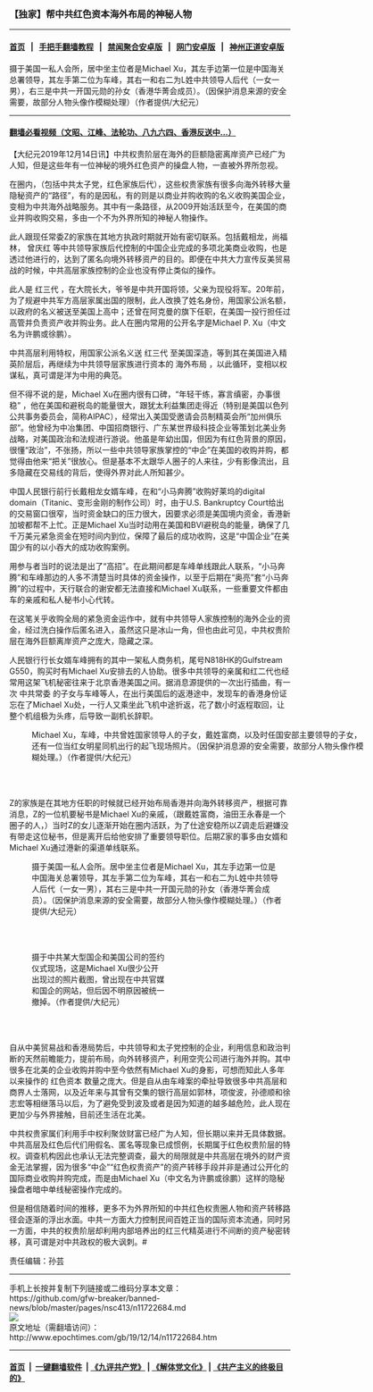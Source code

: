 ### 【独家】帮中共红色资本海外布局的神秘人物
------------------------

#### [首页](https://github.com/gfw-breaker/banned-news/blob/master/README.md) &nbsp;&nbsp;|&nbsp;&nbsp; [手把手翻墙教程](https://github.com/gfw-breaker/guides/wiki) &nbsp;&nbsp;|&nbsp;&nbsp; [禁闻聚合安卓版](https://github.com/gfw-breaker/bn-android) &nbsp;&nbsp;|&nbsp;&nbsp; [网门安卓版](https://github.com/oGate2/oGate) &nbsp;&nbsp;|&nbsp;&nbsp; [神州正道安卓版](https://github.com/SzzdOgate/update) 



<div><img alt="" class="aligncenter wp-post-image" src="http://i.epochtimes.com/assets/uploads/2019/12/3-9-489x400.jpg"/>
<div class="red16 caption">
 摄于美国一私人会所，居中坐主位者是Michael Xu，其左手边第一位是中国海关总署领导，其左手第二位为车峰，其右一和右二为L姓中共领导人后代（一女一男），右三是中共一开国元勋的孙女（香港华菁会成员）。（因保护消息来源的安全需要，故部分人物头像作模糊处理）（作者提供/大纪元）
</div>
</div><hr/>

#### [翻墙必看视频（文昭、江峰、法轮功、八九六四、香港反送中...）](https://github.com/gfw-breaker/banned-news/blob/master/pages/link3.md)

<div><p>
 【大纪元2019年12月14日讯】中共权贵阶层在海外的巨额隐密离岸资产已经广为人知，但是这些年有一位神秘的境外红色资产的操盘人物，一直被外界所忽视。
</p>
<p>
 在圈内，（包括中共太子党，红色家族后代），这些权贵家族有很多向海外转移大量隐秘资产的“路径”，有的是因私，有的则是以商业并购收购的名义收购美国企业，变相为中共海外战略服务。其中有一条路径，从2009开始活跃至今，在美国的商业并购收购交易，多由一个不为外界所知的神秘人物操作。
</p>
<p>
 此人跟现任常委Z的家族在其地方执政时期就开始有密切联系。包括戴相龙，尚福林，
 <ok href="http://www.epochtimes.com/gb/tag/%E6%9B%BE%E5%BA%86%E7%BA%A2.html">
  曾庆红
 </ok>
 等中共领导家族后代控制的中国企业完成的多项北美商业收购，也是透过他进行的，达到了匿名向境外转移资产的目的。即便在中共大力宣传反美贸易战的时候，中共高层家族控制的企业也没有停止类似的操作。
</p>
<p>
 此人是
 <ok href="http://www.epochtimes.com/gb/tag/%E7%BA%A2%E4%B8%89%E4%BB%A3.html">
  红三代
 </ok>
 ，在大院长大，爷爷是中共开国将领，父亲为现役将军。20年前，为了规避中共军方高层家属出国的限制，此人改换了姓名身份，用国家公派名额，以政府的名义被送至美国上高中；还曾在阿克曼的旗下任职，在美国一投行担任过高管并负责资产收并购业务。此人在圈内常用的公开名字是Michael P. Xu（中文名为许鹏或徐鹏）。
</p>
<p>
 中共高层利用特权，用国家公派名义送
 <ok href="http://www.epochtimes.com/gb/tag/%E7%BA%A2%E4%B8%89%E4%BB%A3.html">
  红三代
 </ok>
 至美国深造，等到其在美国进入精英阶层后，再继续为中共领导层家族进行资本的
 <ok href="http://www.epochtimes.com/gb/tag/%E6%B5%B7%E5%A4%96%E5%B8%83%E5%B1%80.html">
  海外布局
 </ok>
 ，以此循环，变相以权谋私，真可谓是洋为中用的典范。
</p>
<p>
 但不得不说的是，Michael Xu在圈内很有口碑，“年轻干练，寡言缜密，办事很稳” ，他在美国和避税岛的能量很大，跟犹太利益集团走得近（特别是美国以色列公共事务委员会，简称AIPAC），经常出入美国受邀请会员制精英会所“加州俱乐部”。他曾经为中冶集团、中国招商银行、广东某世界级科技企业等策划北美业务战略，对美国政治和法规进行游说。他虽是年幼出国，但因为有红色背景的原因，很懂“政治”，不张扬，所以一些中共领导家族掌控的“中企”在美国的收购并购，都觉得由他来“把关”很放心。但是基本不太跟华人圈子的人来往，少有影像流出，且多隐藏在交易线的背后，使得外界对此人所知甚少。
</p>
<p>
 中国人民银行前行长戴相龙女婿车峰，在和“小马奔腾”收购好莱坞的digital domain（Titanic、变形金刚的制作公司）时，由于U.S. Bankruptcy Court给出的交易窗口很窄，当时资金缺口的压力很大，因要求必须是美国境内资金，香港新加坡都帮不上忙。正是Michael Xu当时动用在美国和BVI避税岛的能量，确保了几千万美元紧急资金在短时间内到位，保障了最后的成功收购，这是“中国企业”在美国少有的以小吞大的成功收购案例。
</p>
<p>
 用参与者当时的说法是出了“高招”。在此期间都是车峰单线跟此人联系，“小马奔腾”和车峰那边的人多不清楚当时具体的资金操作，以至于后期在“奥亮”套“小马奔腾”的过程中，天行联合的谢安都无法直接和Michael Xu联系，一些重要文件都由车的亲戚和私人秘书小心代转。
</p>
<p>
 在这笔关乎收购全局的紧急资金运作中，就有中共领导人家族控制的海外企业的资金，经过洗白操作后匿名进入，虽然这只是冰山一角，但也由此可见，中共权贵阶层在海外巨额离岸资产之庞大，隐藏之深。
</p>
<p>
 人民银行行长女婿车峰拥有的其中一架私人商务机，尾号N818HK的Gulfstream G550，购买时有Michael Xu安排去的人协助。很多中共领导的亲属和红二代也经常用这架飞机秘密往来于北京香港美国之间。据消息源提供的一次出行插曲，有一次
 <ok href="http://www.epochtimes.com/gb/tag/%E4%B8%AD%E5%85%B1%E5%B8%B8%E5%A7%94.html">
  中共常委
 </ok>
 的子女与车峰等人，在出行美国后的返港途中，发现车的香港身份证忘在了Michael Xu处，一行人又乘坐此飞机中途折返，花了数小时返程取回，让整个机组极为头疼，后导致一副机长辞职。
</p>
<figure class="wp-caption aligncenter" id="attachment_11722720" style="width: 600px">
 <ok href="http://i.epochtimes.com/assets/uploads/2019/12/2-12.jpg">
  <img alt="" class="size-large wp-image-11722720" src="http://i.epochtimes.com/assets/uploads/2019/12/2-12-600x228.jpg"/>
 </ok>
 <br/><figcaption class="wp-caption-text">
  Michael Xu，车峰，中共曾姓国家领导人的子女，戴姓富商，以及时任国安部主要领导的子女，还有一位当红女明星同机出行的起飞现场照片。（因保护消息源的安全需要，故部分人物头像作模糊处理。）（作者提供/大纪元）
 </figcaption><br/>
</figure><br/>
<p>
 Z的家族是在其地方任职的时候就已经开始布局香港并向海外转移资产，根据可靠消息，Z的一位机要秘书是Michael Xu的亲戚，（跟戴姓富商，油田王永春是一个圈子的人，）当时Z的女儿逐渐开始在圈内活跃，为了仕途安稳所以Z调走后避嫌没有带走这位秘书，但是离开后给他安排了重要领导职位。后期Z家的事多由女婿和Michael Xu通过港新的渠道单线联系。
</p>
<figure class="wp-caption aligncenter" id="attachment_11722722" style="width: 450px">
 <ok href="http://i.epochtimes.com/assets/uploads/2019/12/3-9.jpg">
  <img alt="" class="wp-image-11722722 size-medium" src="http://i.epochtimes.com/assets/uploads/2019/12/3-9-450x457.jpg"/>
 </ok>
 <br/><figcaption class="wp-caption-text">
  摄于美国一私人会所。居中坐主位者是Michael Xu，其左手边第一位是中国海关总署领导，其左手第二位为车峰，其右一和右二为L姓中共领导人后代（一女一男），其右三是中共一开国元勋的孙女（香港华菁会成员）。（因保护消息来源的安全需要，故部分人物头像作模糊处理。）（作者提供/大纪元）
 </figcaption><br/>
</figure><br/>
<figure class="wp-caption aligncenter" id="attachment_11722725" style="width: 240px">
 <ok href="http://i.epochtimes.com/assets/uploads/2019/12/5-7.jpg">
  <img alt="" class="size-full wp-image-11722725" src="http://i.epochtimes.com/assets/uploads/2019/12/5-7.jpg"/>
 </ok>
 <br/><figcaption class="wp-caption-text">
  摄于中共某大型国企和美国公司的签约仪式现场，这是Michael Xu很少公开出现过的照片截图，曾出现在中共官媒和国企的网站，但后因不明原因被统一撤掉。（作者提供/大纪元）
 </figcaption><br/>
</figure><br/>
<p>
 自从中美贸易战和香港局势后，中共领导和太子党控制的企业，利用信息和政治判断的天然前瞻能力，提前布局，向外转移资产，利用空壳公司进行海外并购。其中很多在北美的企业收购并购中至今依然有Michael Xu的身影，可想而知此人多年以来操作的
 <ok href="http://www.epochtimes.com/gb/tag/%E7%BA%A2%E8%89%B2%E8%B5%84%E6%9C%AC.html">
  红色资本
 </ok>
 数量之庞大。但是自从由车峰案的牵扯导致很多中共高层和商界人士落网，以及近年来与其曾有交集的银行高层如郭林，项俊波，孙德顺和徐志宏等相继落马以后，为了避免受到波及或者是因为知道的越多越危险，此人现在更加少与外界接触，目前还生活在北美。
</p>
<p>
 中共权贵家属们利用手中权利聚敛财富已经广为人知，但长期以来并无具体数据。中共高层及红色后代们用假名、匿名等现象已成惯例，长期属于红色权贵阶层的特权。调查机构因此也承认无法完整调查，最大的局限就是中共高层在境外的财产资金无法掌握，因为很多“中企”“红色权贵资产”的资产转移手段并非是通过公开化的国际商业收购并购完成，而是由Michael Xu（中文名为许鹏或徐鹏）这样的隐秘操盘者暗中单线秘密操作完成的。
</p>
<p>
 但是相信随着时间的推移，更多不为外界所知的中共红色权贵圈人物和资产转移路径会逐渐的浮出水面。中共一方面大力控制民间百姓正当的国际资本流通，同时另一方面，中共的权贵阶层却利用内部培养出的红三代精英进行不间断的资产秘密转移，真可谓是对中共政权的极大讽刺。#
</p>
<p>
 责任编辑：孙芸
</p>
</div>
<hr/>
手机上长按并复制下列链接或二维码分享本文章：<br/>
https://github.com/gfw-breaker/banned-news/blob/master/pages/nsc413/n11722684.md <br/>
<a href='https://github.com/gfw-breaker/banned-news/blob/master/pages/nsc413/n11722684.md'><img src='https://github.com/gfw-breaker/banned-news/blob/master/pages/nsc413/n11722684.md.png'/></a> <br/>
原文地址（需翻墙访问）：http://www.epochtimes.com/gb/19/12/14/n11722684.htm


------------------------
#### [首页](https://github.com/gfw-breaker/banned-news/blob/master/README.md) &nbsp;|&nbsp; [一键翻墙软件](https://github.com/gfw-breaker/nogfw/blob/master/README.md) &nbsp;| [《九评共产党》](https://github.com/gfw-breaker/9ping.md/blob/master/README.md#九评之一评共产党是什么) | [《解体党文化》](https://github.com/gfw-breaker/jtdwh.md/blob/master/README.md) | [《共产主义的终极目的》](https://github.com/gfw-breaker/gczydzjmd.md/blob/master/README.md)


<img src='http://gfw-breaker.win/banned-news/pages/nsc413/n11722684.md' width='0px' height='0px'/>